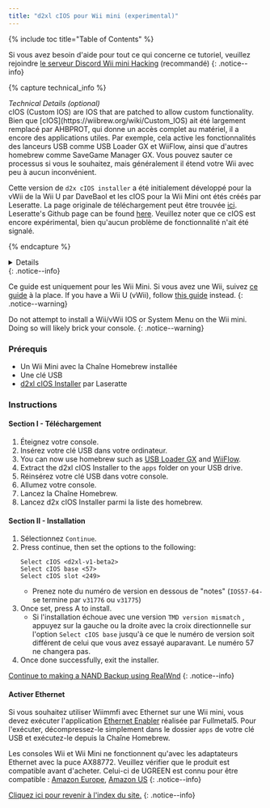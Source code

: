 ```yaml
---
title: "d2xl cIOS pour Wii mini (experimental)"
---
```


{% include toc title="Table of Contents" %}

Si vous avez besoin d'aide pour tout ce qui concerne ce tutoriel, veuillez rejoindre [le serveur Discord Wii mini Hacking](https://discord.gg/6ryxnkS) (recommandé)
{: .notice--info}

{% capture technical_info %}
<summary><em>Technical Details (optional)</em></summary>
cIOS (Custom IOS) are IOS that are patched to allow custom functionality. Bien que [cIOS](https://wiibrew.org/wiki/Custom_IOS) ait été largement remplacé par AHBPROT, qui donne un accès complet au matériel, il a encore des applications utiles. Par exemple, cela active les fonctionnalités des lanceurs USB comme USB Loader GX et WiiFlow, ainsi que d'autres homebrew comme SaveGame Manager GX. Vous pouvez sauter ce processus si vous le souhaitez, mais généralement il étend votre Wii avec peu à aucun inconvénient.

Cette version de `d2x cIOS installer` a été initialement développé pour la vWii de la Wii U par DaveBaol et les cIOS pour la Wii Mini ont étés créés par Leseratte. La page originale de téléchargement peut être trouvée [ici](https://wii.leseratte10.de/d2xl-cIOS/). Leseratte's Github page can be found [here](https://github.com/Leseratte10/d2xl-cios). Veuillez noter que ce cIOS est encore expérimental, bien qu'aucun problème de fonctionnalité n'ait été signalé.

{% endcapture %}
<details>{{ technical_info | markdownify }}</details>
{: .notice--info}

Ce guide est uniquement pour les Wii Mini. Si vous avez une Wii, suivez [ce guide](cios) à la place. If you have a Wii U (vWii), follow [this guide](cios-vwii) instead.
{: .notice--warning}

Do not attempt to install a Wii/vWii IOS or System Menu on the Wii mini. Doing so will likely brick your console.
{: .notice--warning}

### Prérequis

* Un Wii Mini avec la Chaîne Homebrew installée
* Une clé USB
* [d2xl cIOS Installer](/assets/files/d2xl_wii_mini_cIOS_installer_v1_beta2.zip) par Laseratte

### Instructions

#### Section I - Téléchargement

1. Éteignez votre console.
1. Insérez votre clé USB dans votre ordinateur.
1. You can now use homebrew such as [USB Loader GX](usbloadergx) and [WiiFlow](wiiflow).
1. Extract the d2xl cIOS Installer to the `apps` folder on your USB drive.
1. Réinsérez votre clé USB dans votre console.
1. Allumez votre console.
1. Lancez la Chaîne Homebrew.
1. Lancez d2x cIOS Installer parmi la liste des homebrew.

#### Section II - Installation

1. Sélectionnez `Continue`.
1. Press continue, then set the options to the following:
    ```
    Select cIOS <d2xl-v1-beta2>
    Select cIOS base <57>
    Select cIOS slot <249>
    ```
    + Prenez note du numéro de version en dessous de "notes" (`IOS57-64-` se termine par `v31776` ou `v31775`)
1. Once set, press A to install.
    + Si l'installation échoue avec une version `TMD version mismatch` , appuyez sur la gauche ou la droite avec la croix directionnelle sur l'option `Select cIOS base` jusqu'à ce que le numéro de version soit différent de celui que vous avez essayé auparavant. Le numéro 57 ne changera pas.
1. Once done successfully, exit the installer.

[Continue to making a NAND Backup using RealWnd](wnd-mini)
{: .notice--info}

#### Activer Ethernet

Si vous souhaitez utiliser Wiimmfi avec Ethernet sur une Wii mini, vous devez exécuter l'application [Ethernet Enabler](/assets/files/Wii_Mini_Ethernet_Enable.zip) réalisée par Fullmetal5. Pour l'exécuter, décompressez-le simplement dans le dossier `apps` de votre clé USB et exécutez-le depuis la Chaîne Homebrew.

Les consoles Wii et Wii Mini ne fonctionnent qu'avec les adaptateurs Ethernet avec la puce AX88772. Veuillez vérifier que le produit est compatible avant d'acheter. Celui-ci de UGREEN est connu pour être compatible : [Amazon Europe](https://www.amazon.de/dp/B00MYT481C), [Amazon US](https://a.co/d/3OcSJDS)
{: .notice--info}

[Cliquez ici pour revenir à l'index du site.](site-navigation)
{: .notice--info}
